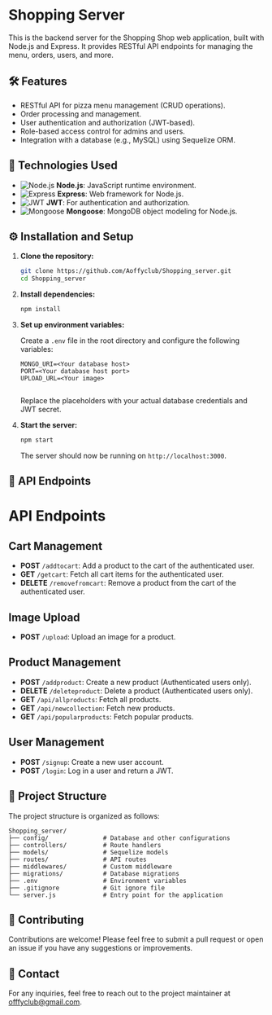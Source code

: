 #  Shopping Server

This is the backend server for the Shopping Shop web application, built with Node.js and Express. It provides RESTful API endpoints for managing the menu, orders, users, and more.

## 🛠️ Features

- RESTful API for pizza menu management (CRUD operations).
- Order processing and management.
- User authentication and authorization (JWT-based).
- Role-based access control for admins and users.
- Integration with a database (e.g., MySQL) using Sequelize ORM.

## 🚀 Technologies Used

- ![Node.js](https://img.shields.io/badge/Node.js-43853D?style=for-the-badge&logo=node.js&logoColor=white) **Node.js**: JavaScript runtime environment.
- ![Express](https://img.shields.io/badge/Express.js-404D59?style=for-the-badge) **Express**: Web framework for Node.js.
- ![JWT](https://img.shields.io/badge/JWT-000000?style=for-the-badge&logo=jsonwebtokens&logoColor=white) **JWT**: For authentication and authorization.
- ![Mongoose](https://img.shields.io/badge/Mongoose-880000?style=for-the-badge&logo=mongodb&logoColor=white) **Mongoose**: MongoDB object modeling for Node.js.


## ⚙️ Installation and Setup

1. **Clone the repository:**

   ```bash
   git clone https://github.com/Aoffyclub/Shopping_server.git
   cd Shopping_server
   ```

2. **Install dependencies:**

   ```bash
   npm install
   ```

3. **Set up environment variables:**

   Create a `.env` file in the root directory and configure the following variables:

   ```plaintext
   MONGO_URI=<Your database host>
   PORT=<Your database host port>
   UPLOAD_URL=<Your image>
 

   ```

   Replace the placeholders with your actual database credentials and JWT secret.


4. **Start the server:**

   ```bash
   npm start
   ```

   The server should now be running on `http://localhost:3000`.

## 📝 API Endpoints

# API Endpoints


## Cart Management
- **POST** `/addtocart`: Add a product to the cart of the authenticated user.
- **GET** `/getcart`: Fetch all cart items for the authenticated user.
- **DELETE** `/removefromcart`: Remove a product from the cart of the authenticated user.

## Image Upload
- **POST** `/upload`: Upload an image for a product.

## Product Management
- **POST** `/addproduct`: Create a new product (Authenticated users only).
- **DELETE** `/deleteproduct`: Delete a product (Authenticated users only).
- **GET** `/api/allproducts`: Fetch all products.
- **GET** `/api/newcollection`: Fetch new products.
- **GET** `/api/popularproducts`: Fetch popular products.

## User Management
- **POST** `/signup`: Create a new user account.
- **POST** `/login`: Log in a user and return a JWT.



## 📂 Project Structure

The project structure is organized as follows:

```
Shopping_server/
├── config/               # Database and other configurations
├── controllers/          # Route handlers
├── models/               # Sequelize models
├── routes/               # API routes
├── middlewares/          # Custom middleware
├── migrations/           # Database migrations
├── .env                  # Environment variables
├── .gitignore            # Git ignore file
└── server.js             # Entry point for the application
```

## 🤝 Contributing

Contributions are welcome! Please feel free to submit a pull request or open an issue if you have any suggestions or improvements.

## 📧 Contact

For any inquiries, feel free to reach out to the project maintainer at [offfyclub@gmail.com](mailto:aoffyclub@gmail.com).
